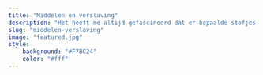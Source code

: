 ```yaml
---
title: "Middelen en verslaving"
description: "Het heeft me altijd gefascineerd dat er bepaalde stofjes zijn die je tot je kan nemen en die een wezenlijk effect hebben. Koffie, alcohol, cannabis... Al die middelen hebben zo hun eigen effect. Wat is de functie daarvan, wie gebruikt het en waarom raken sommige mensen er aan verslaafd?"
slug: "middelen-verslaving"
image: "featured.jpg"
style:
    background: "#F7BC24"
    color: "#fff"
---
```

